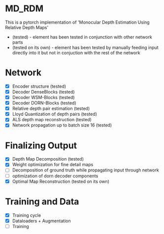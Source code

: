 # MD_RDM
This is a pytorch implementation of 'Monocular Depth Estimation Using Relative Depth Maps'

* (tested) - element has been tested in conjunction with other network parts
* (tested on its own) - element has been tested by manually feeding input directly into it but not in conjuction with the rest of the network

# Network
- [x] Encoder structure (tested)
- [x] Decoder DenseBlocks (tested)
- [x] Decoder WSM-Blocks (tested)
- [x] Decoder DORN-Blocks (tested)
- [x] Relative depth pair estimation (tested)
- [x] Lloyd Quantization of depth pairs (tested)
- [x] ALS depth map reconstruction (tested)
- [x] Network propagation up to batch size 16 (tested) 
# Finalizing Output
- [x] Depth Map Decomposition (tested)
- [x] Weight optimization for fine detail maps
- [ ] Decomposition of ground truth while propagating input through network
- [ ] optimization of dorn decoder components 
- [x] Optimal Map Reconstruction (tested on its own)
# Training and Data
- [x] Training cycle
- [x] Dataloaders + Augmentation
- [ ] Training
